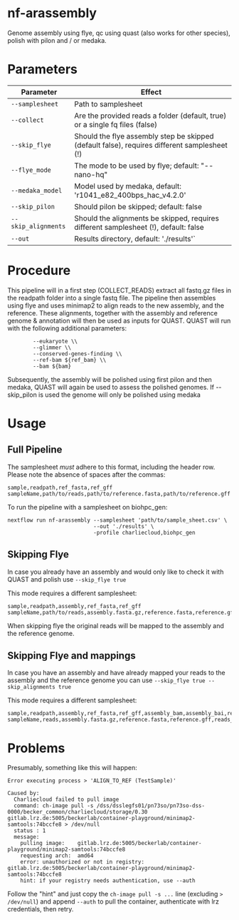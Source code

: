 # nf-arassembly

Genome assembly using flye, qc using quast (also works for other species), polish with pilon and / or medaka.

# Parameters

| Parameter | Effect |
|---|---|
| `--samplesheet` | Path to samplesheet |
| `--collect` | Are the provided reads a folder (default, true) or a single fq files (false) |
| `--skip_flye` | Should the flye assembly step be skipped (default false), requires different samplesheet (!) |
| `--flye_mode` | The mode to be used by flye; default: "--nano-hq" |
| `--medaka_model` | Model used by medaka, default: 'r1041_e82_400bps_hac_v4.2.0' |
| `--skip_pilon` | Should pilon be skipped; default: false |
| `--skip_alignments` | Should the alignments be skipped, requires different samplesheet (!), default: false |
| `--out` | Results directory, default: './results'` |

# Procedure

This pipeline will in a first step (COLLECT_READS) extract all fastq.gz files in the readpath folder into a single fastq file.
The pipeline then assembles using flye and uses minimap2 to align reads to the new assembly, and the reference.
These alignments, together with the assembly and reference genome & annotation will then be used as inputs for QUAST.
QUAST will run with the following additional parameters:

```
        --eukaryote \\
        --glimmer \\
        --conserved-genes-finding \\
        --ref-bam ${ref_bam} \\
        --bam ${bam} 
```

Subsequently, the assembly will be polished using first pilon and then medaka, QUAST will again be used to assess the polished genomes.
If --skip_pilon is used the genome will only be polished using medaka


# Usage

## Full Pipeline

The samplesheet _must_ adhere to this format, including the header row. Please note the absence of spaces after the commas:

```
sample,readpath,ref_fasta,ref_gff
sampleName,path/to/reads,path/to/reference.fasta,path/to/reference.gff
```

To run the pipeline with a samplesheet on biohpc_gen:
```
nextflow run nf-arassembly --samplesheet 'path/to/sample_sheet.csv' \
                           --out './results' \
                           -profile charliecloud,biohpc_gen
```

## Skipping Flye

In case you already have an assembly and would only like to check it with QUAST and polish use
`--skip_flye true`

This mode requires a different samplesheet:

```
sample,readpath,assembly,ref_fasta,ref_gff
sampleName,path/to/reads,assembly.fasta.gz,reference.fasta,reference.gff
```

When skipping flye the original reads will be mapped to the assembly and the reference genome.

## Skipping Flye and mappings

In case you have an assembly and have already mapped your reads to the assembly and the reference genome you can use
`--skip_flye true --skip_alignments true`

This mode requires a different samplesheet:

```
sample,readpath,assembly,ref_fasta,ref_gff,assembly_bam,assembly_bai,ref_bam
sampleName,reads,assembly.fasta.gz,reference.fasta,reference.gff,reads_on_assembly.bam,reads_on_assembly.bai,reads_on_reference.bam
```

# Problems

Presumably, something like this will happen:

```
Error executing process > 'ALIGN_TO_REF (TestSample)'

Caused by:
  Charliecloud failed to pull image
  command: ch-image pull -s /dss/dsslegfs01/pn73so/pn73so-dss-0000/becker_common/charliecloud/storage/0.30 gitlab.lrz.de:5005/beckerlab/container-playground/minimap2-samtools:74bccfe8 > /dev/null
  status : 1
  message:
    pulling image:    gitlab.lrz.de:5005/beckerlab/container-playground/minimap2-samtools:74bccfe8
    requesting arch:  amd64
    error: unauthorized or not in registry: gitlab.lrz.de:5005/beckerlab/container-playground/minimap2-samtools:74bccfe8
    hint: if your registry needs authentication, use --auth
```

Follow the "hint" and just copy the `ch-image pull -s ...` line (excluding `> /dev/null`) and append `--auth` to pull the container, authenticate with lrz credentials, then retry.
